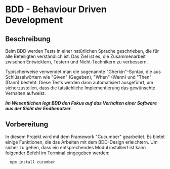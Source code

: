 # BDD - Behaviour Driven Development

## Beschreibung

Beim BDD werden Tests in einer natürlichen Sprache geschrieben, die für alle Beteiligten verständlich ist.
Das Ziel ist es, die Zusammenarbeit zwischen Entwicklern, Testern und Nicht-Technikern zu verbessern.

Typischerweise verwendet man die sogenannte "Gherkin"-Syntax, die aus Schlüsselwörtern wie "Given" (Gegeben), "When" (Wenn) und "Then" (Dann) besteht. Diese Tests werden dann automatisiert ausgeführt, um sicherzustellen, dass die tatsächliche Implementierung das gewünschte Verhalten aufweist.

***Im Wesentlichen legt BDD den Fokus auf das Verhalten einer Software aus der Sicht der Endbenutzer.***

## Vorbereitung

In diesem Projekt wird mit dem Framework "Cucumber" gearbeitet. Es bietet einige Funktionen, die das Arbeiten mit dem BDD-Design erleichtern.
Um sicher zu gehen, dass ein entsprechendes Modul installiert ist kann folgender Befehl im Terminal eingegeben werden:

```Terminal
  npm install cucumber
```
